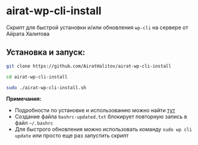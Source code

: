 # airat-wp-cli-install
Скрипт для быстрой установки и/или обновления `wp-cli` на сервере от Айрата Халитова

## Установка и запуск:
```bash
git clone https://github.com/AiratHalitov/airat-wp-cli-install

cd airat-wp-cli-install

sudo ./airat-wp-cli-install.sh
```

**Примечания:** 
- Подробности по установке и использованию можно найти [тут](https://wp-cli.org/)
- Создание файла `bashrc-updated.txt` блокирует повторную запись в файл `~/.bashrc`
- Для быстрого обновления можно использовать команду `sudo wp cli update` или просто еще раз запустить скрипт
